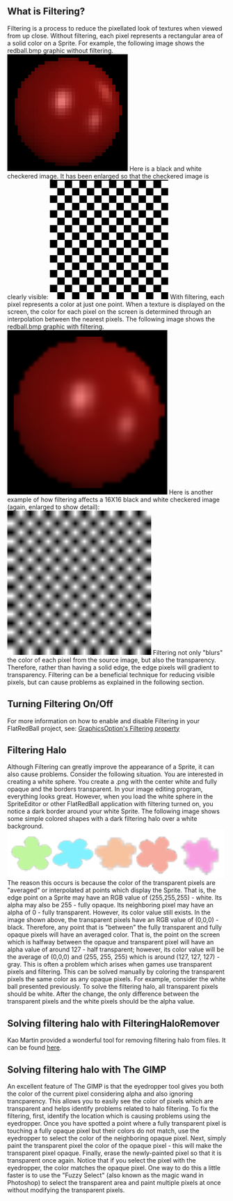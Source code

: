 ## What is Filtering?

Filtering is a process to reduce the pixellated look of textures when viewed from up close. Without filtering, each pixel represents a rectangular area of a solid color on a Sprite. For example, the following image shows the redball.bmp graphic without filtering. ![RedballUnfiltered.png](/media/migrated_media-RedballUnfiltered.png) Here is a black and white checkered image. It has been enlarged so that the checkered image is clearly visible: ![CheckersUnfiltered.png](/media/migrated_media-CheckersUnfiltered.png) With filtering, each pixel represents a color at just one point. When a texture is displayed on the screen, the color for each pixel on the screen is determined through an interpolation between the nearest pixels. The following image shows the redball.bmp graphic with filtering. ![RedballFiltered.png](/media/migrated_media-RedballFiltered.png) Here is another example of how filtering affects a 16X16 black and white checkered image (again, enlarged to show detail): ![CheckersFiltered.png](/media/migrated_media-CheckersFiltered.png) Filtering not only "blurs" the color of each pixel from the source image, but also the transparency. Therefore, rather than having a solid edge, the edge pixels will gradient to transparency. Filtering can be a beneficial technique for reducing visible pixels, but can cause problems as explained in the following section.

## Turning Filtering On/Off

For more information on how to enable and disable Filtering in your FlatRedBall project, see: [GraphicsOption's Filtering property](/frb/docs/index.php?title=FlatRedBall.Graphics.GraphicsOptions.TextureFilter.md "FlatRedBall.Graphics.GraphicsOptions.TextureFilter")

## Filtering Halo

Although Filtering can greatly improve the appearance of a Sprite, it can also cause problems. Consider the following situation. You are interested in creating a white sphere. You create a .png with the center white and fully opaque and the borders transparent. In your image editing program, everything looks great. However, when you load the white sphere in the SpriteEditor or other FlatRedBall application with filtering turned on, you notice a dark border around your white Sprite. The following image shows some simple colored shapes with a dark filtering halo over a white background. ![DarkFilteringHalo.png](/media/migrated_media-DarkFilteringHalo.png) The reason this occurs is because the color of the transparent pixels are "averaged" or interpolated at points which display the Sprite. That is, the edge point on a Sprite may have an RGB value of (255,255,255) - white. Its alpha may also be 255 - fully opaque. Its neighboring pixel may have an alpha of 0 - fully transparent. However, its color value still exists. In the image shown above, the transparent pixels have an RGB value of (0,0,0) - black. Therefore, any point that is "between" the fully transparent and fully opaque pixels will have an averaged color. That is, the point on the screen which is halfway between the opaque and transparent pixel will have an alpha value of around 127 - half transparent; however, its color value will be the average of (0,0,0) and (255, 255, 255) which is around (127, 127, 127) - gray. This is often a problem which arises when games use transparent pixels and filtering. This can be solved manually by coloring the transparent pixels the same color as any opaque pixels. For example, consider the white ball presented previously. To solve the filtering halo, all transparent pixels should be white. After the change, the only difference between the transparent pixels and the white pixels should be the alpha value.

## Solving filtering halo with FilteringHaloRemover

Kao Martin provided a wonderful tool for removing filtering halo from files. It can be found [here](/content/Resources/FilteringHaloRemover.exe.md).

## Solving filtering halo with The GIMP

An excellent feature of The GIMP is that the eyedropper tool gives you both the color of the current pixel considering alpha and also ignoring trancparency. This allows you to easily see the color of pixels which are transparent and helps identify problems related to halo filtering. To fix the filtering, first, identify the location which is causing problems using the eyedropper. Once you have spotted a point where a fully transparent pixel is touching a fully opaque pixel but their colors do not match, use the eyedropper to select the color of the neighboring opaque pixel. Next, simply paint the transparent pixel the color of the opaque pixel - this will make the transparent pixel opaque. Finally, erase the newly-painted pixel so that it is transparent once again. Notice that if you select the pixel with the eyedropper, the color matches the opaque pixel. One way to do this a little faster is to use the "Fuzzy Select" (also known as the magic wand in Photoshop) to select the transparent area and paint multiple pixels at once without modifying the transparent pixels.
